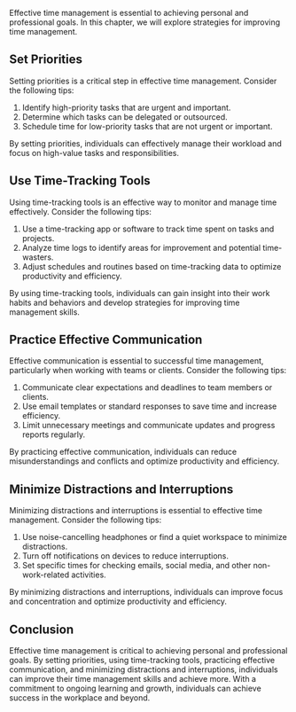 
Effective time management is essential to achieving personal and professional goals. In this chapter, we will explore strategies for improving time management.

Set Priorities
--------------

Setting priorities is a critical step in effective time management. Consider the following tips:

1. Identify high-priority tasks that are urgent and important.
2. Determine which tasks can be delegated or outsourced.
3. Schedule time for low-priority tasks that are not urgent or important.

By setting priorities, individuals can effectively manage their workload and focus on high-value tasks and responsibilities.

Use Time-Tracking Tools
-----------------------

Using time-tracking tools is an effective way to monitor and manage time effectively. Consider the following tips:

1. Use a time-tracking app or software to track time spent on tasks and projects.
2. Analyze time logs to identify areas for improvement and potential time-wasters.
3. Adjust schedules and routines based on time-tracking data to optimize productivity and efficiency.

By using time-tracking tools, individuals can gain insight into their work habits and behaviors and develop strategies for improving time management skills.

Practice Effective Communication
--------------------------------

Effective communication is essential to successful time management, particularly when working with teams or clients. Consider the following tips:

1. Communicate clear expectations and deadlines to team members or clients.
2. Use email templates or standard responses to save time and increase efficiency.
3. Limit unnecessary meetings and communicate updates and progress reports regularly.

By practicing effective communication, individuals can reduce misunderstandings and conflicts and optimize productivity and efficiency.

Minimize Distractions and Interruptions
---------------------------------------

Minimizing distractions and interruptions is essential to effective time management. Consider the following tips:

1. Use noise-cancelling headphones or find a quiet workspace to minimize distractions.
2. Turn off notifications on devices to reduce interruptions.
3. Set specific times for checking emails, social media, and other non-work-related activities.

By minimizing distractions and interruptions, individuals can improve focus and concentration and optimize productivity and efficiency.

Conclusion
----------

Effective time management is critical to achieving personal and professional goals. By setting priorities, using time-tracking tools, practicing effective communication, and minimizing distractions and interruptions, individuals can improve their time management skills and achieve more. With a commitment to ongoing learning and growth, individuals can achieve success in the workplace and beyond.

